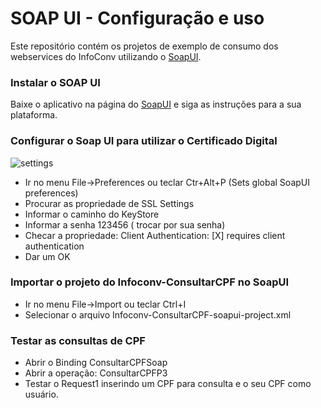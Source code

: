 # SOAP UI - Configuração e uso

  Este repositório contém os projetos de exemplo de consumo dos webservices do InfoConv utilizando o [SoapUI](https://www.soapui.org/).
  

### Instalar o SOAP UI

  Baixe o aplicativo na página do [SoapUI](https://www.soapui.org/) e siga as instruções para a sua plataforma.

### Configurar o Soap UI para utilizar o Certificado Digital

![settings](https://36.media.tumblr.com/e39e268bd6b0099053ebbefc69159642/tumblr_o5ovjoFi9f1vrh3lho1_1280.png)

  - Ir no menu File->Preferences  ou teclar Ctr+Alt+P  (Sets global SoapUI preferences)
  - Procurar as propriedade de SSL Settings 
  - Informar o caminho do KeyStore
  - Informar a senha 123456 ( trocar por sua senha)
  - Checar a propriedade: Client Authentication:  [X] requires client authentication
  - Dar um OK 

### Importar o projeto do Infoconv-ConsultarCPF no SoapUI

  - Ir no menu File->Import ou teclar Ctrl+I
  - Selecionar o arquivo Infoconv-ConsultarCPF-soapui-project.xml


### Testar as consultas de CPF

  - Abrir o Binding ConsultarCPFSoap
  - Abrir a operação: ConsultarCPFP3 
  - Testar o Request1 inserindo um CPF para consulta e o seu CPF como usuário.
